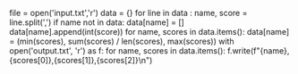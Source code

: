 file = open('input.txt','r')
data = {}
for line in data :
    name, score = line.split(',')
    if name not in data:
        data[name] = []
        data[name].append(int(score))
for name, scores in data.items():
    data[name] = (min(scores), sum(scores) / len(scores), max(scores))
with open('output.txt', 'r') as f:
    for name, scores in data.items():
        f.write(f"{name},{scores[0]},{scores[1]},{scores[2]}\n")
